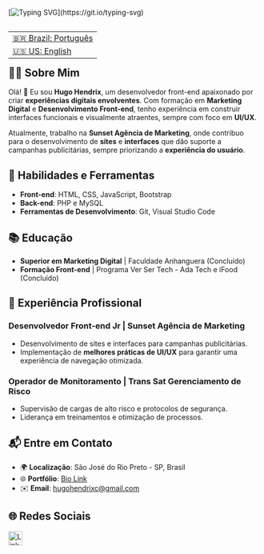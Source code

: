 

[![Typing SVG](https://readme-typing-svg.demolab.com?font=Fira+Code&pause=1000&color=F7B027&random=false&width=435&lines=Ol%C3%A1!+%F0%9F%91%8B+Meu+nome+%C3%A9+Hugo+Hendrix...;Sou+um+desenvolvedor+front+end.)](https://git.io/typing-svg)

<table align="right">
 <tr>
   <td><a href="https://github.com/HugoHendrix/hugohendrix/blob/main/README.md">🇧🇷 Brazil: Português</a></td>
 </tr> 
 <tr>
   <td><a href="https://github.com/HugoHendrix/hugohendrix/blob/main/README-en.md">🇺🇸 US: English</a></td>
 </tr>
</table>

## 👨‍💻 **Sobre Mim**
Olá! 👋 Eu sou **Hugo Hendrix**, um desenvolvedor front-end apaixonado por criar **experiências digitais envolventes**. Com formação em **Marketing Digital** e **Desenvolvimento Front-end**, tenho experiência em construir interfaces funcionais e visualmente atraentes, sempre com foco em **UI/UX**.

Atualmente, trabalho na **Sunset Agência de Marketing**, onde contribuo para o desenvolvimento de **sites** e **interfaces** que dão suporte a campanhas publicitárias, sempre priorizando a **experiência do usuário**.

## 🚀 **Habilidades e Ferramentas**
- **Front-end**: HTML, CSS, JavaScript, Bootstrap
- **Back-end**: PHP e MySQL
- **Ferramentas de Desenvolvimento**: Git, Visual Studio Code

## 📚 **Educação**
- **Superior em Marketing Digital** | Faculdade Anhanguera (Concluído)
- **Formação Front-end** | Programa Ver Ser Tech - Ada Tech e iFood (Concluído)

## 💼 **Experiência Profissional**
### **Desenvolvedor Front-end Jr | Sunset Agência de Marketing**
- Desenvolvimento de sites e interfaces para campanhas publicitárias.
- Implementação de **melhores práticas de UI/UX** para garantir uma experiência de navegação otimizada.

### **Operador de Monitoramento | Trans Sat Gerenciamento de Risco**
- Supervisão de cargas de alto risco e protocolos de segurança.
- Liderança em treinamentos e otimização de processos.

## 📬 **Entre em Contato**
- 🌍 **Localização**: São José do Rio Preto - SP, Brasil
- 🌐 **Portfólio**: [Bio Link](http://bio.link/hugohendrix)
- ✉️ **Email**: [hugohendrixc@gmail.com](mailto:hugohendrixc@gmail.com)

## 🌐 **Redes Sociais**
<a href="https://www.linkedin.com/in/hugohendrix" target="_blank">
  <img src="https://raw.githubusercontent.com/danielcranney/readme-generator/main/public/icons/socials/linkedin.svg" width="28" height="28" alt="LinkedIn" />
</a>

